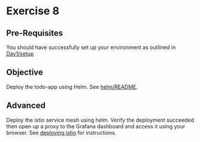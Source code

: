# Exercise 8 #

## Pre-Requisites ##

You should have successfully set up your environment as outlined in [Day1/setup](./setup.md)

## Objective ##

Deploy the todo-app using Helm.  See [helm/README](../../helm/README.md).

## Advanced ##

Deploy the istio service mesh using helm.  Verify the deployment succeeded then open up a proxy to the Grafana dashboard and access it using your browser.
See [deploying istio](../../helm/deploying-istio.md) for instructions.